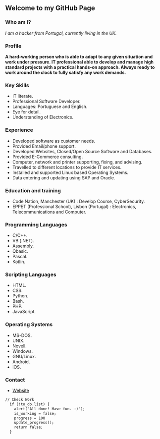 ## Welcome to my GitHub Page

### Who am I?

_I am a hacker from Portugal, currently living in the UK._

### Profile

**A hard-working person who is able to adapt to any given situation and work under pressure. IT professional able to develop and manage high standard projects with a practical hands-on approach. Always ready to work around the clock to fully satisfy any work demands.**

### Key Skills

- IT literate.
- Professional Software Developer.
- Languages: Portuguese and English.
- Eye for detail.
- Understanding of Electronics.

### Experience

- Developed software as customer needs.
- Provided Email/phone support.
- Developed Websites, Closed/Open Source Software and Databases.
- Provided E-Commerce consulting.
- Computer, network and printer supporting, fixing, and advising.
- Travelled to different locations to provide IT services.
- Installed and supported Linux based Operating Systems.
- Data entering and updating using SAP and Oracle.

### Education and training

- Code Nation, Manchester (UK) : Develop Course, CyberSecurity.
- EPPET (Professional School), Lisbon (Portugal) : Electronics, Telecommunications and Computer.

### Programming Languages
- C/C++.
- VB (.NET).
- Assembly.
- Qbasic.
- Pascal.
- Kotlin.

### Scripting Languages

- HTML.
- CSS.
- Python.
- Bash.
- PHP.
- JavaScript.

### Operating Systems

- MS-DOS.
- UNIX.
- Novell.
- Windows.
- GNU/Linux.
- Android.
- iOS.

### Contact

- [Website](https://www.bypedro.eu)

```markdown
// Check Work
  if (!to_do.list) {
    alert("All done! Have fun. :)");
    is_working = false;
    progress = 100
    update_progress();
    return false;
  }
```

